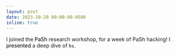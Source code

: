 ```yaml
---
layout: post
date: 2023-10-20 00:00:00-0500
inline: true
---
```


<style>
    .hidden-link {
        text-decoration: none; /* No underline */
        color: black; /* Matching text color */
    }
    /* Optional: if you want the link to appear like normal text even when hovered or focused */
    .hidden-link:hover,
    .hidden-link:focus {
        text-decoration: none;
        color: black;
    }
</style>

I joined the <a href="/assets/img/dinner_pash.jpg" class="hidden-link">PaSh</a> research workshop, for a week of PaSh hacking! I <a href="/assets/img/george_hs_presentation.jpg" class="hidden-link">presented</a> a deep dive of <a href="https://sigops.org/s/conferences/hotos/2023/papers/liargkovas.pdf" class="hidden-link">`hs`</a>.

